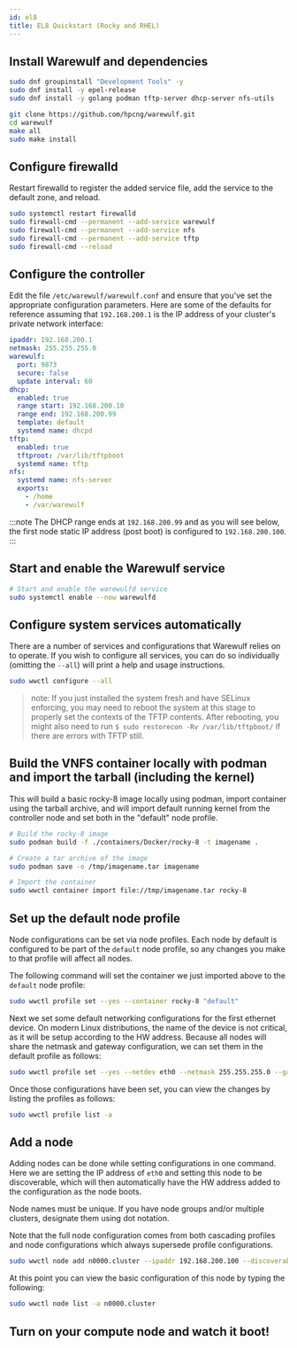 ```yaml
---
id: el8
title: EL8 Quickstart (Rocky and RHEL)
---
```


## Install Warewulf and dependencies

```bash
sudo dnf groupinstall "Development Tools" -y
sudo dnf install -y epel-release
sudo dnf install -y golang podman tftp-server dhcp-server nfs-utils

git clone https://github.com/hpcng/warewulf.git
cd warewulf
make all
sudo make install
```

## Configure firewalld

Restart firewalld to register the added service file, add the service to the default zone, and reload.

```bash
sudo systemctl restart firewalld
sudo firewall-cmd --permanent --add-service warewulf
sudo firewall-cmd --permanent --add-service nfs
sudo firewall-cmd --permanent --add-service tftp
sudo firewall-cmd --reload
```

## Configure the controller

Edit the file `/etc/warewulf/warewulf.conf` and ensure that you've set the appropriate
configuration parameters. Here are some of the defaults for reference assuming that `192.168.200.1`
is the IP address of your cluster's private network interface:

```yaml
ipaddr: 192.168.200.1
netmask: 255.255.255.0
warewulf:
  port: 9873
  secure: false
  update interval: 60
dhcp:
  enabled: true
  range start: 192.168.200.10
  range end: 192.168.200.99
  template: default
  systemd name: dhcpd
tftp:
  enabled: true
  tftproot: /var/lib/tftpboot
  systemd name: tftp
nfs:
  systemd name: nfs-server
  exports:
    - /home
    - /var/warewulf
```

:::note
The DHCP range ends at `192.168.200.99` and as you will see below, the first node static IP
address (post boot) is configured to `192.168.200.100`.
:::

## Start and enable the Warewulf service

```bash
# Start and enable the warewulfd service
sudo systemctl enable --now warewulfd
```

## Configure system services automatically

There are a number of services and configurations that Warewulf relies on to operate.
If you wish to configure all services, you can do so individually (omitting the `--all`)
will print a help and usage instructions.

```bash
sudo wwctl configure --all
```
> note: If you just installed the system fresh and have SELinux enforcing, you may need to reboot the system at this stage to properly set the contexts of the TFTP contents. After rebooting, you might also need to run `$ sudo restorecon -Rv /var/lib/tftpboot/` if there are errors with TFTP still.

## Build the VNFS container locally with podman and import the tarball (including the kernel)

This will build a basic rocky-8 image locally using podman, import container using the tarball archive, and will import default running
kernel from the controller node and set both in the "default" node profile.

```bash
# Build the rocky-8 image
sudo podman build -f ./containers/Docker/rocky-8 -t imagename .
```

```bash
# Create a tar archive of the image
sudo podman save -o /tmp/imagename.tar imagename
```

```bash
# Import the container
sudo wwctl container import file://tmp/imagename.tar rocky-8
```

## Set up the default node profile

Node configurations can be set via node profiles. Each node by default is configured to
be part of the `default` node profile, so any changes you make to that profile will
affect all nodes.

The following command will set the container we just imported above to the `default` node profile:

```bash
sudo wwctl profile set --yes --container rocky-8 "default"
```

Next we set some default networking configurations for the first ethernet device. On
modern Linux distributions, the name of the device is not critical, as it will be setup
according to the HW address. Because all nodes will share the netmask and gateway
configuration, we can set them in the default profile as follows:

```bash
sudo wwctl profile set --yes --netdev eth0 --netmask 255.255.255.0 --gateway 192.168.200.1 "default"
```

Once those configurations have been set, you can view the changes by listing the profiles as follows:

```bash
sudo wwctl profile list -a
```

## Add a node 

Adding nodes can be done while setting configurations in one command. Here we are setting
the IP address of ``eth0`` and setting this node to be discoverable, which will then
automatically have the HW address added to the configuration as the node boots.

Node names must be unique. If you have node groups and/or multiple clusters, designate
them using dot notation.

Note that the full node configuration comes from both cascading profiles and node
configurations which always supersede profile configurations.

```bash
sudo wwctl node add n0000.cluster --ipaddr 192.168.200.100 --discoverable
```

At this point you can view the basic configuration of this node by typing the following:

```bash
sudo wwctl node list -a n0000.cluster
```

## Turn on your compute node and watch it boot!
